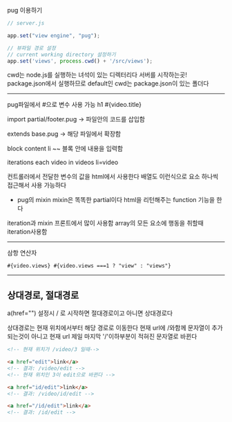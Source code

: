 pug 이용하기

```javascript
// server.js

app.set("view engine", "pug");

// 뷰파일 경로 설정
// current working directory 설정하기
app.set('views', process.cwd() + '/src/views');

```

cwd는 node.js를 실행하는 녀석이 있는 디렉터리다
서버를 시작하는곳!
package.json에서 실행하므로 default인 cwd는 package.json이 있는 폴더다

---

pug파일에서 \#으로 변수 사용 가능
h1 #{video.title}

import partial/footer.pug
-> 파일안의 코드를 삽입함

extends base.pug
-> 해당 파일에서 확장함

block content
	li ~~
블록 안에 내용을 입력함

iterations
each video in videos
	li=video
	
컨트롤러에서 전달한 변수의 값을 html에서 사용한다
배열도 이런식으로 요소 하나씩 접근해서 사용 가능하다


- pug의 mixin
mixin은 똑똑한 partial이다
html을 리턴해주는 function 기능을 한다

iteration과 mixin 프론트에서 많이 사용함
array의 모든 요소에 행동을 취할때 iteration사용함

---

삼항 연산자
```pug
#{video.views} #{video.views ===1 ? "view" : "views"}
```


---

## 상대경로, 절대경로

a(href="") 설정시
/ 로 시작하면 절대경로이고 아니면 상대경로다

상대경로는 현재 위치에서부터 해당 경로로 이동한다
현재 url에 /와함께 문자열이 추가되는것이 아니고 현재 url 제일 마지막 '/'이하부분이 적혀진 문자열로 바뀐다

```html
<!-- 현재 위치가 /video/3 일때-->

<a href="edit">link</a>
<!-- 결과: /video/edit -->
<!-- 현재 위치인 3이 edit으로 바뀐다 -->

<a href="id/edit">link</a>
<!-- 결과: /video/id/edit -->

<a href="/id/edit">link</a>
<!-- 결과: /id/edit -->

```